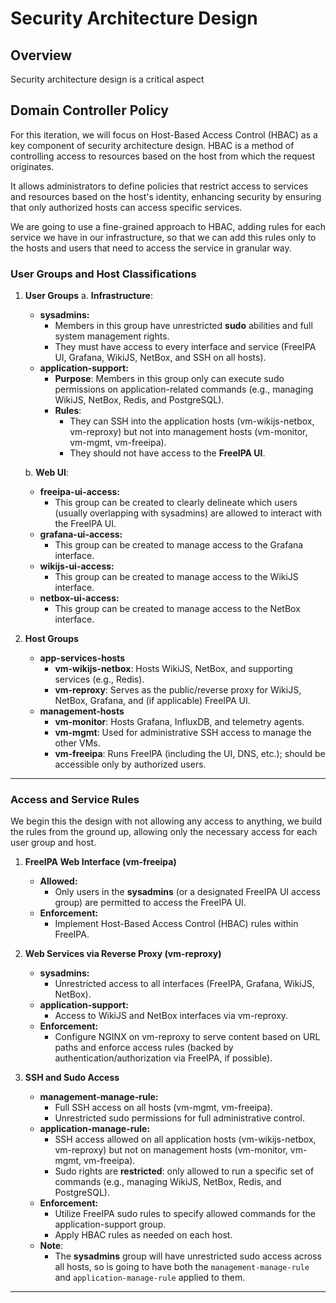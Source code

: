 
# Security Architecture Design

## Overview

Security architecture design is a critical aspect

## Domain Controller Policy

For this iteration, we will focus on Host-Based Access Control (HBAC) as a key component of security architecture design. HBAC is a method of controlling access to resources based on the host from which the request originates.

It allows administrators to define policies that restrict access to services and resources based on the host's identity, enhancing security by ensuring that only authorized hosts can access specific services.

We are going to use a fine-grained approach to HBAC, adding rules for each service we have in our infrastructure, so that we can add this rules only to the hosts and users that need to access the service in granular way.

### **User Groups and Host Classifications**

1. **User Groups**
    a. **Infrastructure**:
      - **sysadmins:**  
        - Members in this group have unrestricted **sudo** abilities and full system management rights.
        - They must have access to every interface and service (FreeIPA UI, Grafana, WikiJS, NetBox, and SSH on all hosts).
      - **application-support:**
        - **Purpose**: Members in this group only can execute sudo permissions on application-related commands (e.g., managing WikiJS, NetBox, Redis, and PostgreSQL).
        - **Rules**:
          - They can SSH into the application hosts (vm-wikijs-netbox, vm-reproxy) but not into management hosts (vm-monitor, vm-mgmt, vm-freeipa).
          - They should not have access to the **FreeIPA UI**.

    b. **Web UI**:
      - **freeipa-ui-access:**  
        - This group can be created to clearly delineate which users (usually overlapping with sysadmins) are allowed to interact with the FreeIPA UI.
      - **grafana-ui-access:**  
        - This group can be created to manage access to the Grafana interface.
      - **wikijs-ui-access:**  
        - This group can be created to manage access to the WikiJS interface.
      - **netbox-ui-access:**  
        - This group can be created to manage access to the NetBox interface.

2. **Host Groups**
   - **app-services-hosts**
     - **vm-wikijs-netbox**: Hosts WikiJS, NetBox, and supporting services (e.g., Redis).
     - **vm-reproxy**: Serves as the public/reverse proxy for WikiJS, NetBox, Grafana, and (if applicable) FreeIPA UI.
   - **management-hosts**
     - **vm-monitor**: Hosts Grafana, InfluxDB, and telemetry agents.
     - **vm-mgmt**: Used for administrative SSH access to manage the other VMs.
     - **vm-freeipa**: Runs FreeIPA (including the UI, DNS, etc.); should be accessible only by authorized users.

---

### **Access and Service Rules**

We begin this the design with not allowing any access to anything, we build the rules from the ground up, allowing only the necessary access for each user group and host.

1. **FreeIPA Web Interface (vm-freeipa)**
   - **Allowed:**  
     - Only users in the **sysadmins** (or a designated FreeIPA UI access group) are permitted to access the FreeIPA UI.
   - **Enforcement:**  
     - Implement Host-Based Access Control (HBAC) rules within FreeIPA.

2. **Web Services via Reverse Proxy (vm-reproxy)**
   - **sysadmins:**  
     - Unrestricted access to all interfaces (FreeIPA, Grafana, WikiJS, NetBox).
   - **application-support:**  
     - Access to WikiJS and NetBox interfaces via vm-reproxy.
   - **Enforcement:**  
     - Configure NGINX on vm-reproxy to serve content based on URL paths and enforce access rules (backed by authentication/authorization via FreeIPA, if possible).

3. **SSH and Sudo Access**
   - **management-manage-rule:**
     - Full SSH access on all hosts (vm-mgmt, vm-freeipa).
     - Unrestricted sudo permissions for full administrative control.
   - **application-manage-rule:**  
     - SSH access allowed on all application hosts (vm-wikijs-netbox, vm-reproxy) but not on management hosts (vm-monitor, vm-mgmt, vm-freeipa).
     - Sudo rights are **restricted**: only allowed to run a specific set of commands (e.g., managing WikiJS, NetBox, Redis, and PostgreSQL).
   - **Enforcement:**  
     - Utilize FreeIPA sudo rules to specify allowed commands for the application-support group.
     - Apply HBAC rules as needed on each host.
   - **Note**:
      - The **sysadmins** group will have unrestricted sudo access across all hosts, so is going to have both the `management-manage-rule` and `application-manage-rule` applied to them.

---
